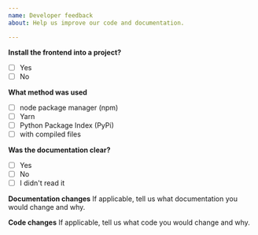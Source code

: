 ```yaml
---
name: Developer feedback
about: Help us improve our code and documentation.

---
```


**Install the frontend into a project?**
- [ ] Yes
- [ ] No

**What method was used**
- [ ] node package manager (npm)
- [ ] Yarn
- [ ] Python Package Index (PyPi)
- [ ] with compiled files

**Was the documentation clear?**
- [ ] Yes
- [ ] No
- [ ] I didn't read it

**Documentation changes**
If applicable, tell us what documentation you would change and why.

**Code changes**
If applicable, tell us what code you would change and why.
